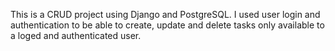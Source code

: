 This is a CRUD project using Django and PostgreSQL.
I used user login and authentication to be able to create, update and delete tasks only available to a loged and authenticated user.